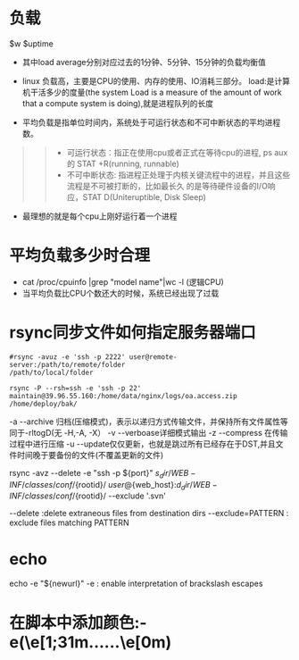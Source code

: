 # 负载
$w $uptime
* 其中load average分别对应过去的1分钟、5分钟、15分钟的负载均衡值
* linux 负载高，主要是CPU的使用、内存的使用、IO消耗三部分。
load:是计算机干活多少的度量(the system Load is a measure of the amount of work
that a compute system is doing),就是进程队列的长度

* 平均负载是指单位时间内，系统处于可运行状态和不可中断状态的平均进程数。
>> * 可运行状态：指正在使用cpu或者正式在等待cpu的进程, ps aux 的 STAT +R(running, runnable)
>> * 不可中断状态: 指进程正处理于内核关键流程中的进程，并且这些流程是不可被打断的，比如最长久
的是等待硬件设备的I/O响应，STAT D(Uniteruptible, Disk Sleep) 

* 最理想的就是每个cpu上刚好运行着一个进程
# 平均负载多少时合理
* cat /proc/cpuinfo |grep "model name"|wc -l (逻辑CPU)
* 当平均负载比CPU个数还大的时候，系统已经出现了过载


# rsync同步文件如何指定服务器端口
```
#rsync -avuz -e 'ssh -p 2222' user@remote-server:/path/to/remote/folder 
/path/to/local/folder

rsync -P --rsh=ssh -e 'ssh -p 22' maintain@39.96.55.160:/home/data/nginx/logs/oa.access.zip /home/deploy/bak/

```
-a --archive 归档(压缩模式)，表示以递归方式传输文件，并保持所有文件属性等同于-rltogD(无 -H,-A, -X）
-v --verboase详细模式输出
-z --compress 在传输过程中进行压缩
-u --update仅仅更新，也就是跳过所有已经存在于DST,并且文件时间晚于要备份的文件(不覆盖更新的文件)


rsync -avz --delete -e "ssh -p ${port}" ${s_dir}/WEB-INF/classes/conf/${rootid}/ ${user}@${web_host}:${d_dir}/WEB-INF/classes/conf/${rootid}/ --exclude '.svn'

--delete :delete extraneous files from destination dirs
--exclude=PATTERN : exclude files matching PATTERN


# echo
echo -e "${newurl}" 
-e : enable interpretation of  brackslash escapes

# 在脚本中添加颜色:-e(\e[1;31m......\e[0m)




















